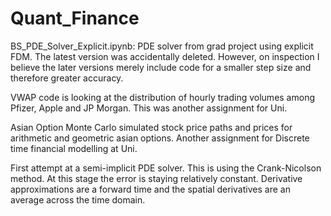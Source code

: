 # Quant_Finance
BS_PDE_Solver_Explicit.ipynb:
PDE solver from grad project using explicit FDM. The latest version was accidentally deleted. However, on inspection I believe the later versions merely include code for a smaller step size and therefore greater accuracy.

VWAP code is looking at the distribution of hourly trading volumes among Pfizer, Apple and JP Morgan. This was another assignment for Uni.

Asian Option Monte Carlo simulated stock price paths and prices for arithmetic and geometric asian options. Another assignment for Discrete time financial modelling at Uni.

First attempt at a semi-implicit PDE solver. This is using the Crank-Nicolson method. At this stage the error is staying relatively constant. Derivative approximations are a forward time and the spatial derivatives are an average across the time domain.
